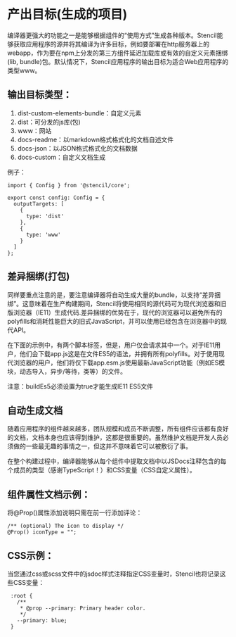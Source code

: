 # 产出目标(生成的项目)

编译器更强大的功能之一是能够根据组件的“使用方式”生成各种版本。Stencil能够获取应用程序的源并将其编译为许多目标，例如要部署在http服务器上的webapp，作为要在npm上分发的第三方组件延迟加载库或有效的自定义元素捆绑(lib, bundle)包。默认情况下，Stencil应用程序的输出目标为适合Web应用程序的类型www。


## 输出目标类型：

1. dist-custom-elements-bundle：自定义元素
2. dist：可分发的js库(包)
3. www：网站
4. docs-readme：以markdown格式格式化的文档自述文件
5. docs-json：以JSON格式格式化的文档数据
6. docs-custom：自定义文档生成

例子：

```
import { Config } from '@stencil/core';

export const config: Config = {
  outputTargets: [
    {
      type: 'dist'
    },
    {
      type: 'www'
    }
  ]
};
```

## 差异捆绑(打包)

同样要重点注意的是，要注意编译器将自动生成大量的bundle，以支持“差异捆绑”。这意味着在生产构建期间，Stencil将使用相同的源代码可为现代浏览器和旧版浏览器（IE11）生成代码.差异捆绑的优势在于，现代的浏览器可以避免所有的polyfills和消耗性能巨大的旧式JavaScript，并可以使用已经包含在浏览器中的现代API。

在下面的示例中，有两个脚本标签，但是，用户仅会请求其中一个。对于IE11用户，他们会下载app.js这是在文件ES5的语法，并拥有所有polyfills。对于使用现代浏览器的用户，他们将仅下载app.esm.js使用最新JavaScript功能（例如ES模块，动态导入，异步/等待，类等）的文件。

注意：buildEs5必须设置为true才能生成IE11 ES5文件

## 自动生成文档

随着应用程序的组件越来越多，团队规模和成员不断调整，所有组件应该都有良好的文档，文档本身也应该得到维护，这都是很重要的。虽然维护文档是开发人员必须做的一些最无趣的事情之一，但这并不意味着它可以被敷衍了事。

在整个构建过程中，编译器能够从每个组件中提取文档中以JSDocs注释包含的每个成员的类型（感谢TypeScript！）和CSS变量（CSS自定义属性）。

## 组件属性文档示例：

将@Prop()属性添加说明只需在前一行添加评论：

```
/** (optional) The icon to display */
@Prop() iconType = "";
```

## CSS示例：

当您通过css或scss文件中的jsdoc样式注释指定CSS变量时，Stencil也将记录这些CSS变量：

```
 :root {
   /**
    * @prop --primary: Primary header color.
    */
   --primary: blue;
 }
```